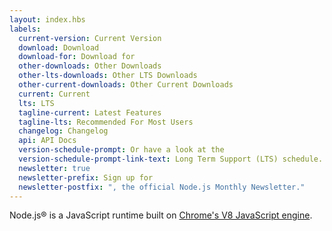 ```yaml
---
layout: index.hbs
labels:
  current-version: Current Version
  download: Download
  download-for: Download for
  other-downloads: Other Downloads
  other-lts-downloads: Other LTS Downloads
  other-current-downloads: Other Current Downloads
  current: Current
  lts: LTS
  tagline-current: Latest Features
  tagline-lts: Recommended For Most Users
  changelog: Changelog
  api: API Docs
  version-schedule-prompt: Or have a look at the
  version-schedule-prompt-link-text: Long Term Support (LTS) schedule.
  newsletter: true
  newsletter-prefix: Sign up for
  newsletter-postfix: ", the official Node.js Monthly Newsletter."
---
```


Node.js® is a JavaScript runtime built on [Chrome's V8 JavaScript engine](https://v8.dev/).
